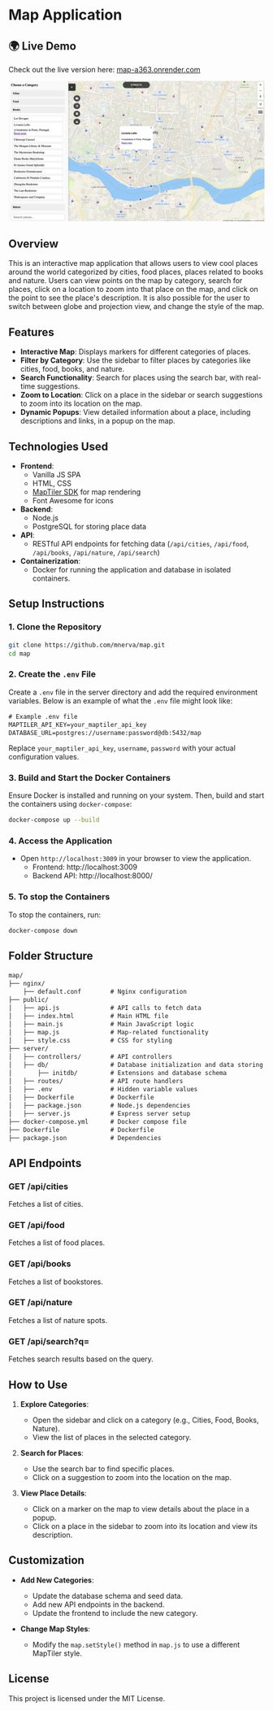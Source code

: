 # Map Application

## 🌍 Live Demo
Check out the live version here: [map-a363.onrender.com](https://map-a363.onrender.com)

![alt text](image.png)

## Overview
This is an interactive map application that allows users to view cool places around the world categorized by cities, food places, places related to books and nature. Users can view points on the map by category, search for places, click on a location to zoom into that place on the map, and click on the point to see the place's description. It is also possible for the user to switch between globe and projection view, and change the style of the map. 

## Features
- **Interactive Map**: Displays markers for different categories of places.
- **Filter by Category**: Use the sidebar to filter places by categories like cities, food, books, and nature.
- **Search Functionality**: Search for places using the search bar, with real-time suggestions.
- **Zoom to Location**: Click on a place in the sidebar or search suggestions to zoom into its location on the map.
- **Dynamic Popups**: View detailed information about a place, including descriptions and links, in a popup on the map.

## Technologies Used
- **Frontend**:
  - Vanilla JS SPA
  - HTML, CSS
  - [MapTiler SDK](https://www.maptiler.com/) for map rendering
  - Font Awesome for icons
- **Backend**:
  - Node.js
  - PostgreSQL for storing place data
- **API**:
  - RESTful API endpoints for fetching data (`/api/cities`, `/api/food`, `/api/books`, `/api/nature`, `/api/search`)
- **Containerization**:
  - Docker for running the application and database in isolated containers.

## Setup Instructions

### 1. Clone the Repository
```bash
git clone https://github.com/mnerva/map.git
cd map
```

### 2. Create the `.env` File
Create a `.env` file in the server directory and add the required environment variables. Below is an example of what the `.env` file might look like:

```env
# Example .env file
MAPTILER_API_KEY=your_maptiler_api_key
DATABASE_URL=postgres://username:password@db:5432/map
```

Replace `your_maptiler_api_key`, `username`, `password` with your actual configuration values.

### 3. Build and Start the Docker Containers
Ensure Docker is installed and running on your system. Then, build and start the containers using `docker-compose`:
```bash
docker-compose up --build
```

### 4. Access the Application
- Open `http://localhost:3009` in your browser to view the application.
  - Frontend: http://localhost:3009
  - Backend API: http://localhost:8000/

### 5. To stop the Containers
To stop the containers, run:
```bash
docker-compose down
```

## Folder Structure
```
map/
├── nginx/
    ├── default.conf        # Nginx configuration
├── public/
│   ├── api.js              # API calls to fetch data
│   ├── index.html          # Main HTML file
│   ├── main.js             # Main JavaScript logic
│   ├── map.js              # Map-related functionality
│   ├── style.css           # CSS for styling
├── server/
│   ├── controllers/        # API controllers
│   ├── db/                 # Database initialization and data storing
│       ├── initdb/         # Extensions and database schema
│   ├── routes/             # API route handlers
│   ├── .env                # Hidden variable values
│   ├── Dockerfile          # Dockerfile
│   ├── package.json        # Node.js dependencies
│   ├── server.js           # Express server setup
├── docker-compose.yml      # Docker compose file
├── Dockerfile              # Dockerfile
├── package.json            # Dependencies
```

## API Endpoints
### GET /api/cities
Fetches a list of cities.

### GET /api/food
Fetches a list of food places.

### GET /api/books
Fetches a list of bookstores.

### GET /api/nature
Fetches a list of nature spots.

### GET /api/search?q=<query>
Fetches search results based on the query.

## How to Use
1. **Explore Categories**:
   - Open the sidebar and click on a category (e.g., Cities, Food, Books, Nature).
   - View the list of places in the selected category.

2. **Search for Places**:
   - Use the search bar to find specific places.
   - Click on a suggestion to zoom into the location on the map.

3. **View Place Details**:
   - Click on a marker on the map to view details about the place in a popup.
   - Click on a place in the sidebar to zoom into its location and view its description.

## Customization
- **Add New Categories**:
  - Update the database schema and seed data.
  - Add new API endpoints in the backend.
  - Update the frontend to include the new category.

- **Change Map Styles**:
  - Modify the `map.setStyle()` method in `map.js` to use a different MapTiler style.

## License
This project is licensed under the MIT License.